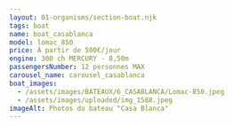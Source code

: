 ```yaml
---
layout: 01-organisms/section-boat.njk
tags: boat
name: boat_casablanca
model: lomac_850
price: À partir de 500€/jour
engine: 300 ch MERCURY - 8,50m
passengersNumber: 12 personnes MAX
carousel_name: carousel_casablanca
boat_images:
  - /assets/images/BATEAUX/6_CASABLANCA/Lomac-850.jpeg
  - /assets/images/uploaded/img_1588.jpeg
imageAlt: Photos du bateau "Casa Blanca"
---
```

